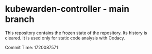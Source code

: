 # kubewarden-controller - main branch

This repository contains the frozen state of the repository.
Its history is cleared. It is used only for static code
analysis with Codacy.

Commit Time: 1720087571
